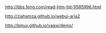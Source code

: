 http://bbs.feng.com/read-htm-tid-9585996.html

http://ziahamza.github.io/webui-aria2

http://binux.github.io/yaaw/demo/
